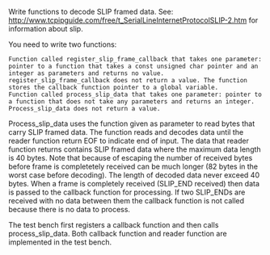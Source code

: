 Write functions to decode SLIP framed data. See: http://www.tcpipguide.com/free/t_SerialLineInternetProtocolSLIP-2.htm for information about slip.

You need to write two functions:

    Function called register_slip_frame_callback that takes one parameter:  pointer to a function that takes a const unsigned char pointer and an integer as parameters and returns no value. register_slip_frame_callback does not return a value. The function stores the callback function pointer to a global variable.
    Function called process_slip_data that takes one parameter: pointer to a function that does not take any parameters and returns an integer. Process_slip_data does not return a value.

Process_slip_data uses the function given as parameter to read bytes that carry SLIP framed data. The function reads and decodes data until the reader function return EOF to indicate end of input. The data that reader function returns contains SLIP framed data where the maximum data length is 40 bytes. Note that because of escaping the number of received bytes before frame is completetely received can be much longer (82 bytes in the worst case before decoding). The length of decoded data never exceed 40 bytes. When a frame is completely received (SLIP_END received) then data is passed to the callback function for processing. If two SLIP_ENDs are received with no data between them the callback function is not called because there is no data to process.

The test bench first registers a callback function and then calls process_slip_data. Both callback function and reader function are implemented in the test bench.
